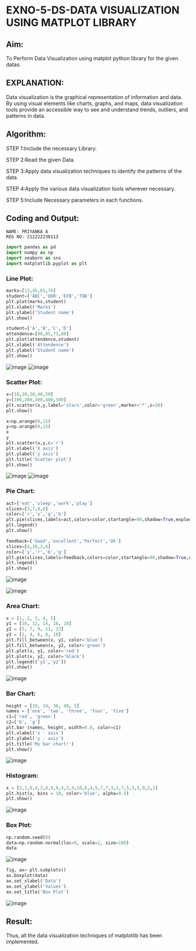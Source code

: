 # EXNO-5-DS-DATA VISUALIZATION USING MATPLOT LIBRARY

## Aim:
  To Perform Data Visualization using matplot python library for the given datas.

## EXPLANATION:
Data visualization is the graphical representation of information and data. By using visual elements like charts, graphs, and maps, data visualization tools provide an accessible way to see and understand trends, outliers, and patterns in data.

## Algorithm:
STEP 1:Include the necessary Library.

STEP 2:Read the given Data.

STEP 3:Apply data visualization techniques to identify the patterns of the data.

STEP 4:Apply the various data visualization tools wherever necessary.

STEP 5:Include Necessary parameters in each functions.

## Coding and Output:
```
NAME: PRIYANKA A
REG NO: 212222230113
```
```py
import pandas as pd
import numpy as np
import seaborn as sns
import matplotlib.pyplot as plt
```

### Line Plot:

```py
marks=[13,45,63,78]
student=['ABC','QOR','EFB','TOB']
plt.plot(marks,student)
plt.xlabel('Marks')
plt.ylabel('Student name')
plt.show()

student=['A','B','C','D']
attendence=[90,85,73,88]
plt.plot(attendence,student)
plt.xlabel('Attendence')
plt.ylabel('Student name')
plt.show()
```
![image](https://github.com/PriyankaAnnadurai/EXNO-5-DS/assets/118351569/509b5107-55e6-4900-a34a-f5fe33d0b05f)
![image](https://github.com/PriyankaAnnadurai/EXNO-5-DS/assets/118351569/35ac1abf-13c4-420d-a20c-c5117565962a)

### Scatter Plot:

```py
x=[10,20,30,40,50]
y=[100,200,300,400,500]
plt.scatter(x,y,label='stars',color='green',marker='*',s=30)
plt.show()

x=np.arange(0,15)
y=np.arange(0,15)
x
y
plt.scatter(x,y,c='r')
plt.xlabel('X axis')
plt.ylabel('y axis')
plt.title('Scatter plot')
plt.show()
```
![image](https://github.com/PriyankaAnnadurai/EXNO-5-DS/assets/118351569/fa9fac25-8e8c-4062-b404-c4059b83acf3)
![image](https://github.com/PriyankaAnnadurai/EXNO-5-DS/assets/118351569/fcbb4cad-b588-44bc-817f-c6a36c6f3ffe)

### Pie Chart:

```py
act=['eat','sleep','work','play']
slices=[3,7,8,6]
color=['r','y','g','b']
plt.pie(slices,labels=act,colors=color,startangle=90,shadow=True,explode=(0.1,0.1,0.1,0.1),radius=1.2,autopct='%1.1f%%')
plt.legend()
plt.show()

feedback=['Good','excellent','Perfect','Ok']
slices=[4,10,3,8]
color=['y','r','b','g']
plt.pie(slices,labels=feedback,colors=color,startangle=90,shadow=True,explode=(0.1,0.1,0.1,0.1),radius=1.2,autopct='%1.1f%%')
plt.legend()
plt.show()
```
![image](https://github.com/PriyankaAnnadurai/EXNO-5-DS/assets/118351569/ba4816f7-a5ca-43ae-ab56-704ed464e76a)

![image](https://github.com/PriyankaAnnadurai/EXNO-5-DS/assets/118351569/8c753a88-9da7-495d-9842-88dac5ab9a93)

### Area Chart:

```py
x = [1, 2, 3, 4, 5]
y1 = [10, 12, 14, 16, 18]
y2 = [5, 7, 9, 11, 13]
y3 = [2, 4, 6, 8, 10]
plt.fill_between(x, y1, color='blue')
plt.fill_between(x, y2, color='green')
plt.plot(x, y1, color='red')
plt.plot(x, y2, color='black')
plt.legend(['y1','y2'])
plt.show()
```
![image](https://github.com/PriyankaAnnadurai/EXNO-5-DS/assets/118351569/c59b9cd9-fd38-425e-97ee-9de8c42674dd)

### Bar Chart:

```py
height = [10, 24, 36, 40, 5]
names = ['one', 'two', 'three', 'four', 'five']
c1=['red', 'green'] 
c2=['b', 'g']
plt.bar (names, height, width=0.8, color=c1)
plt.xlabel('x - axis')
plt.ylabel('y - axis')
plt.title('My bar chart!')
plt.show()
```
![image](https://github.com/PriyankaAnnadurai/EXNO-5-DS/assets/118351569/1193c6a0-ec5b-42ed-a6ac-118136f3b671)

### Histogram:

```py
x = [2,1,6,4,2,4,8,9,4,2,4,10,6,4,5,7,7,3,2,7,5,3,5,9,2,1]
plt.hist(x, bins = 10, color='blue', alpha=0.5)
plt.show()
```
![image](https://github.com/PriyankaAnnadurai/EXNO-5-DS/assets/118351569/5355375e-9777-4bc8-83c1-cae6d2da9c2a)

### Box Plot:

```py
np.random.seed(0)
data=np.random.normal(loc=0, scale=1, size=100)
data
```
![image](https://github.com/PriyankaAnnadurai/EXNO-5-DS/assets/118351569/6b540f13-933a-4cf4-8923-eeb8642ffbb2)

```py
fig, ax= plt.subplots()
ax.boxplot(data)
ax.set_xlabel('Data')
ax.set_ylabel('Values')
ax.set_title('Box Plot')
```
![image](https://github.com/PriyankaAnnadurai/EXNO-5-DS/assets/118351569/4e6304ff-5a0b-49bd-be9a-45798994d467)



## Result:

Thus, all the data visualization techniques of matplotlib has been implemented.
